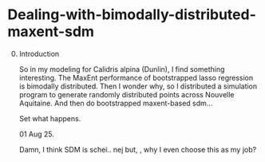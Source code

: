 # Dealing-with-bimodally-distributed-maxent-sdm

0. Introduction

   So in my modeling for Calidris alpina (Dunlin), I find something interesting.
   The MaxEnt performance of bootstrapped lasso regression is bimodally distributed.
   Then I wonder why, so I distributed a simulation program to generate randomly distributed points across Nouvelle Aquitaine.
   And then do bootstrapped maxent-based sdm...

   Set what happens.

   01 Aug 25.

   Damn, I think SDM is schei.. nej but, , why I even choose this as my job?
